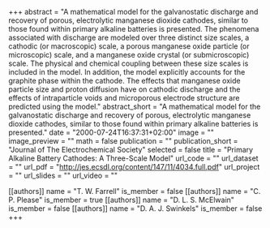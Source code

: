 +++
abstract = "A mathematical model for the galvanostatic discharge and recovery of porous, electrolytic manganese dioxide cathodes, similar to those found within primary alkaline batteries is presented. The phenomena associated with discharge are modeled over three distinct size scales, a cathodic (or macroscopic) scale, a porous manganese oxide particle (or microscopic) scale, and a manganese oxide crystal (or submicroscopic) scale. The physical and chemical coupling between these size scales is included in the model. In addition, the model explicitly accounts for the graphite phase within the cathode. The effects that manganese oxide particle size and proton diffusion have on cathodic discharge and the effects of intraparticle voids and microporous electrode structure are predicted using the model."
abstract_short = "A mathematical model for the galvanostatic discharge and recovery of porous, electrolytic manganese dioxide cathodes, similar to those found within primary alkaline batteries is presented."
date = "2000-07-24T16:37:31+02:00"
image = ""
image_preview = ""
math = false
publication = ""
publication_short = "Journal of The Electrochemical Society"
selected = false
title = "Primary Alkaline Battery Cathodes: A Three-Scale Model"
url_code = ""
url_dataset = ""
url_pdf = "http://jes.ecsdl.org/content/147/11/4034.full.pdf"
url_project = ""
url_slides = ""
url_video = ""

[[authors]]
    name = "T. W. Farrell"
    is_member = false
[[authors]]
    name = "C. P. Please"
    is_member = true
[[authors]]
    name = "D. L. S. McElwain"
    is_member = false
[[authors]]
    name = "D. A. J. Swinkels"
    is_member = false
+++
